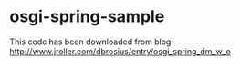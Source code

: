 osgi-spring-sample
==================

This code has been downloaded from blog: http://www.jroller.com/dbrosius/entry/osgi_spring_dm_w_o

